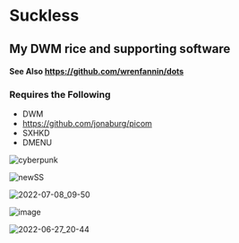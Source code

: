 # Suckless
## My DWM rice and supporting software
#### See Also https://github.com/wrenfannin/dots
### Requires the Following
- DWM
- https://github.com/jonaburg/picom
- SXHKD
- DMENU

![cyberpunk](https://user-images.githubusercontent.com/64269332/183400347-8f5712e3-3e9b-460c-91f0-140271681720.png)

![newSS](https://user-images.githubusercontent.com/64269332/181005027-4d1f0443-30db-40e6-aeb6-9dc314e0fc65.png)

![2022-07-08_09-50](https://user-images.githubusercontent.com/64269332/177955275-6173dd25-2fd5-4f6a-822c-6ee4d465fc36.png)

![image](https://user-images.githubusercontent.com/64269332/183099940-37253896-e22e-4bd5-96a5-ba4371778417.png)

![2022-06-27_20-44](https://user-images.githubusercontent.com/64269332/176023007-91d8703c-81d0-4091-81c5-0154d62af33c.png)
